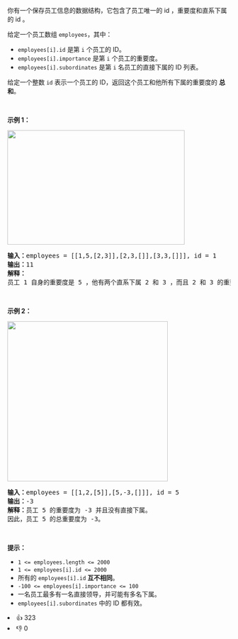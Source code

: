 <p>你有一个保存员工信息的数据结构，它包含了员工唯一的 id ，重要度和直系下属的 id 。</p>

<p>给定一个员工数组&nbsp;<code>employees</code>，其中：</p>

<ul> 
 <li><code>employees[i].id</code> 是第&nbsp;<code>i</code>&nbsp;个员工的 ID。</li> 
 <li><code>employees[i].importance</code>&nbsp;是第&nbsp;<code>i</code>&nbsp;个员工的重要度。</li> 
 <li><code>employees[i].subordinates</code> 是第 <code>i</code> 名员工的直接下属的 ID 列表。</li> 
</ul>

<p>给定一个整数&nbsp;<code>id</code>&nbsp;表示一个员工的 ID，返回这个员工和他所有下属的重要度的 <strong>总和</strong>。</p>

<p>&nbsp;</p>

<p><strong>示例 1：</strong></p>

<p><strong><img alt="" src="https://pic.leetcode.cn/1716170448-dKZffb-image.png" style="width: 400px; height: 258px;" /></strong></p>

<pre>
<strong>输入：</strong>employees = [[1,5,[2,3]],[2,3,[]],[3,3,[]]], id = 1
<strong>输出：</strong>11
<strong>解释：</strong>
员工 1 自身的重要度是 5 ，他有两个直系下属 2 和 3 ，而且 2 和 3 的重要度均为 3 。因此员工 1 的总重要度是 5 + 3 + 3 = 11 。
</pre>

<p>&nbsp;</p>

<p><strong>示例 2：</strong></p>

<p><strong><img alt="" src="https://pic.leetcode.cn/1716170929-dkWpra-image.png" style="width: 362px; height: 361px;" /></strong></p>

<pre>
<strong>输入：</strong>employees = [[1,2,[5]],[5,-3,[]]], id = 5
<strong>输出：</strong>-3
<strong>解释：</strong>员工 5 的重要度为 -3 并且没有直接下属。
因此，员工 5 的总重要度为 -3。
</pre>

<p>&nbsp;</p>

<p><strong>提示：</strong></p>

<ul> 
 <li><code>1 &lt;= employees.length &lt;= 2000</code></li> 
 <li><code>1 &lt;= employees[i].id &lt;= 2000</code></li> 
 <li>所有的&nbsp;<code>employees[i].id</code>&nbsp;<strong>互不相同</strong>。</li> 
 <li><code>-100 &lt;= employees[i].importance &lt;= 100</code></li> 
 <li>一名员工最多有一名直接领导，并可能有多名下属。</li> 
 <li><code>employees[i].subordinates</code>&nbsp;中的 ID 都有效。</li> 
</ul>

<div><li>👍 323</li><li>👎 0</li></div>